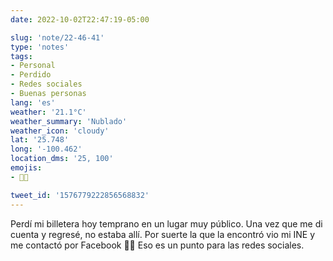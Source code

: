```yaml
---
date: 2022-10-02T22:47:19-05:00

slug: 'note/22-46-41'
type: 'notes'
tags:
- Personal
- Perdido
- Redes sociales
- Buenas personas
lang: 'es'
weather: '21.1°C'
weather_summary: 'Nublado'
weather_icon: 'cloudy'
lat: '25.748'
long: '-100.462'
location_dms: '25, 100'
emojis:
- 🙌🏼

tweet_id: '1576779222856568832'
---
```

Perdí mi billetera hoy temprano en un lugar muy público. Una vez que me di cuenta y regresé, no estaba allí. Por suerte la que la encontró vio mi INE y me contactó por Facebook 🙌🏼
Eso es un punto para las redes sociales.
